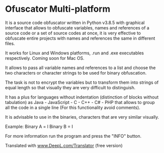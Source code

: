 # Ofuscator Multi-platform
It is a source code obfuscator written in Python v3.8.5 with graphical interface that allows to obfuscate variables, names and references of a source code or a set of source codes at once, it is very effective to obfuscate entire projects with names and references the same in different files.

It works for Linux and Windows platforms, .run and .exe executables respectively. Coming soon for Mac OS.

It allows to pass all variable names and references to a list and choose the two characters or character strings to be used for binary obfuscation.

The task is not to encrypt the variables but to transform them into strings of equal length so that visually they are very difficult to distinguish.

It has a plus for languages without indentation (distinction of blocks without tabulation) as Java - JavaScript - C - C++ - C# - PHP that allows to group all the code in a single line (For this functionality avoid comments).

It is advisable to use in the binaries, characters that are very similar visually.

Example: Binary A = l Binary B = I

For more information run the program and press the "INFO" button.

Translated with www.DeepL.com/Translator (free version)
